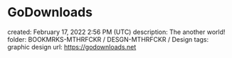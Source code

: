 # GoDownloads

created: February 17, 2022 2:56 PM (UTC)
description: The another world!
folder: BOOKMRKS-MTHRFCKR / DESGN-MTHRFCKR / Design
tags: graphic design
url: https://godownloads.net